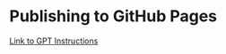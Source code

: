 # Publishing to GitHub Pages

[Link to GPT Instructions](https://chatgpt.com/c/6706a8cb-0690-8005-b6d0-72c0303f9183)
